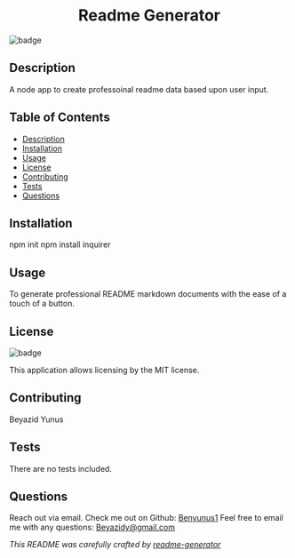 # <h1 align="center">Readme Generator</h1>
  
  ![badge](https://img.shields.io/badge/license-MIT-blue)

  ## Description
  A node app to create professoinal readme data based upon user input.

  ## Table of Contents
  - [Description](#description)
  - [Installation](#installation)
  - [Usage](#usage)
  - [License](#license)
  - [Contributing](#contributing)
  - [Tests](#tests)
  - [Questions](#questions)

  ## Installation
  npm init npm install inquirer

  ## Usage
  To generate professional README markdown documents with the ease of a touch of a button.

  ## License
  ![badge](https://img.shields.io/badge/license-MIT-blue)

  This application allows licensing by the MIT license.

  ## Contributing
  Beyazid Yunus

  ## Tests
  There are no tests included.

  ## Questions
  Reach out via email.
  Check me out on Github: [Benyunus1](https://github.com/Benyunus1)
  Feel free to email me with any questions: Beyazidy@gmail.com

  _This README was carefully crafted by [readme-generator](https://github.com/benyunus1/readme-generator)_
